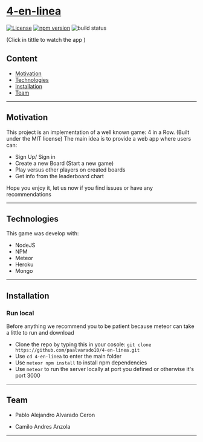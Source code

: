 # [4-en-linea](https://app-4-en-linea.herokuapp.com/) 
[![License](http://img.shields.io/:license-mit-blue.svg?style=flat-square)](http://badges.mit-license.org)      [![npm version](http://img.shields.io/npm/v/gh-badges.svg)](https://npmjs.org/package/gh-badges)
     ![build status](https://img.shields.io/circleci/project/github/badges/shields/master.svg)

(Click in tittle to watch the app )


## Content

- [Motivation](#motivation)
- [Technologies](#technologies)
- [Installation](#installation)
- [Team](#team)

---

## Motivation

This project is an implementation of a well known game: 4 in a Row. (Built under the MIT license)
The main idea is to provide a web app where users can:

- Sign Up/ Sign in
- Create a new Board (Start a new game)
- Play versus other players on created boards 
- Get info from the leaderboard chart 

Hope you enjoy it, let us now if you find issues or have any recommendations

---

## Technologies

This game was develop with:

- NodeJS
- NPM
- Meteor
- Heroku
- Mongo

---

## Installation


### Run local

Before anything we recommend you to be patient because meteor can take a little to run and download 

- Clone the repo by typing this in your cosole: `git clone https://github.com/paalvarado10/4-en-linea.git`
- Use `cd 4-en-linea` to enter the main folder
- Use `meteor npm install` to install npm dependencies
- Use `meteor` to run the server locally at port you defined or otherwise it's port 3000 

---

## Team

- Pablo Alejandro Alvarado Ceron 

- Camilo Andres Anzola


---
